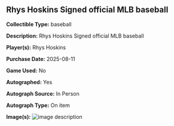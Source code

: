 ## Rhys Hoskins Signed official MLB baseball

**Collectible Type:** baseball

**Description:** Rhys Hoskins Signed official MLB baseball

**Player(s):** Rhys Hoskins

**Purchase Date:** 2025-08-11

**Game Used:** No

**Autographed:** Yes

**Autograph Source:** In Person

**Autograph Type:** On item

**Image(s):** 
![image description](/public/images/collectibles/rhys-hoskins-signed-ball.jpg)

